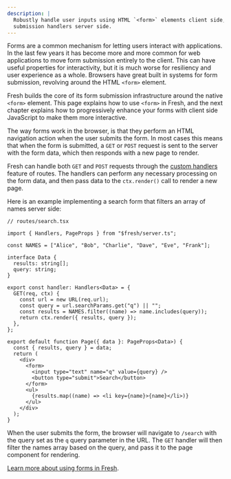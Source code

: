 ```yaml
---
description: |
  Robustly handle user inputs using HTML `<form>` elements client side, and form
  submission handlers server side.
---
```


Forms are a common mechanism for letting users interact with applications. In
the last few years it has become more and more common for web applications to
move form submission entirely to the client. This can have useful properties for
interactivity, but it is much worse for resiliency and user experience as a
whole. Browsers have great built in systems for form submission, revolving
around the HTML `<form>` element.

Fresh builds the core of its form submission infrastructure around the native
`<form>` element. This page explains how to use `<form>` in Fresh, and the next
chapter explains how to progressively enhance your forms with client side
JavaScript to make them more interactive.

The way forms work in the browser, is that they perform an HTML navigation
action when the user submits the form. In most cases this means that when the
form is submitted, a `GET` or `POST` request is sent to the server with the form
data, which then responds with a new page to render.

Fresh can handle both `GET` and `POST` requests through the
[custom handlers][custom-handlers] feature of routes. The handlers can perform
any necessary processing on the form data, and then pass data to the
`ctx.render()` call to render a new page.

Here is an example implementing a search form that filters an array of names
server side:

```tsx
// routes/search.tsx

import { Handlers, PageProps } from "$fresh/server.ts";

const NAMES = ["Alice", "Bob", "Charlie", "Dave", "Eve", "Frank"];

interface Data {
  results: string[];
  query: string;
}

export const handler: Handlers<Data> = {
  GET(req, ctx) {
    const url = new URL(req.url);
    const query = url.searchParams.get("q") || "";
    const results = NAMES.filter((name) => name.includes(query));
    return ctx.render({ results, query });
  },
};

export default function Page({ data }: PageProps<Data>) {
  const { results, query } = data;
  return (
    <div>
      <form>
        <input type="text" name="q" value={query} />
        <button type="submit">Search</button>
      </form>
      <ul>
        {results.map((name) => <li key={name}>{name}</li>)}
      </ul>
    </div>
  );
}
```

When the user submits the form, the browser will navigate to `/search` with the
query set as the `q` query parameter in the URL. The `GET` handler will then
filter the names array based on the query, and pass it to the page component for
rendering.

[Learn more about using forms in Fresh][concepts-forms].

<!-- TODO(lucacasonato): link to todo app example when that is built again -->

[custom-handlers]: /docs/getting-started/custom-handlers
[concepts-forms]: /docs/concepts/forms

